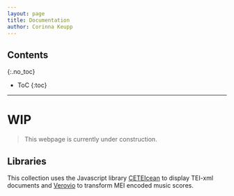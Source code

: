 ```yaml
---
layout: page
title: Documentation
author: Corinna Keupp
---
```


## Contents
{:.no_toc}

* ToC
{:toc}

---

# WIP

> This webpage is currently under construction. 



## Libraries

This collection uses the Javascript library [CETEIcean](https://github.com/TEIC/CETEIcean) to display TEI-xml documents and [Verovio](https://www.verovio.org/index.xhtml) to transform MEI encoded music scores. 